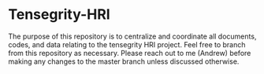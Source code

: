 # Tensegrity-HRI

The purpose of this repository is to centralize and coordinate all documents, codes, and data relating to the tensegrity HRI project. Feel free to branch from this repository as necessary. Please reach out to me (Andrew) before making any changes to the master branch unless discussed otherwise.

